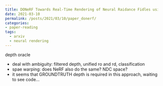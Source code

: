 ```yaml
---
title: DONeRF Towards Real-Time Rendering of Neural Raidance Fidles using Depth Oracle Nerworks
date: 2021-03-10
permalink: /posts/2021/03/10/paper_donerf/
categories:
- paper-reading
tags:
  - arxiv
  - neural rendering
---
```


depth oracle
- deal with ambiguity: filtered depth, unified ro and rd, classification
- spae warping: does NeRF also do the same? NDC space?
- it seems that GROUNDTRUTH depth is required in this approach, waiting to see code...